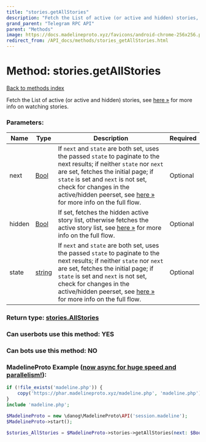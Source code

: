 ```yaml
---
title: "stories.getAllStories"
description: "Fetch the List of active (or active and hidden) stories, see [here »](https://core.telegram.org/api/stories#watching-stories) for more info on watching stories."
grand_parent: "Telegram RPC API"
parent: "Methods"
image: https://docs.madelineproto.xyz/favicons/android-chrome-256x256.png
redirect_from: /API_docs/methods/stories_getAllStories.html
---
```

# Method: stories.getAllStories
[Back to methods index](index.html)



Fetch the List of active (or active and hidden) stories, see [here »](https://core.telegram.org/api/stories#watching-stories) for more info on watching stories.

### Parameters:

| Name     |    Type       | Description | Required |
|----------|---------------|-------------|----------|
|next|[Bool](/API_docs/types/Bool.html) | If `next` and `state` are both set, uses the passed `state` to paginate to the next results; if neither `state` nor `next` are set, fetches the initial page; if `state` is set and `next` is not set, check for changes in the active/hidden peerset, see [here »](https://core.telegram.org/api/stories#watching-stories) for more info on the full flow. | Optional|
|hidden|[Bool](/API_docs/types/Bool.html) | If set, fetches the hidden active story list, otherwise fetches the active story list, see [here »](https://core.telegram.org/api/stories#watching-stories) for more info on the full flow. | Optional|
|state|[string](/API_docs/types/string.html) | If `next` and `state` are both set, uses the passed `state` to paginate to the next results; if neither `state` nor `next` are set, fetches the initial page; if `state` is set and `next` is not set, check for changes in the active/hidden peerset, see [here »](https://core.telegram.org/api/stories#watching-stories) for more info on the full flow. | Optional|


### Return type: [stories.AllStories](/API_docs/types/stories.AllStories.html)

### Can userbots use this method: **YES**

### Can bots use this method: **NO**


### MadelineProto Example ([now async for huge speed and parallelism!](https://docs.madelineproto.xyz/docs/ASYNC.html)):


```php
if (!file_exists('madeline.php')) {
    copy('https://phar.madelineproto.xyz/madeline.php', 'madeline.php');
}
include 'madeline.php';

$MadelineProto = new \danog\MadelineProto\API('session.madeline');
$MadelineProto->start();

$stories_AllStories = $MadelineProto->stories->getAllStories(next: $Bool, hidden: $Bool, state: 'string', );
```

